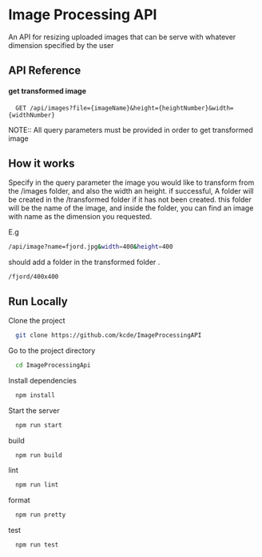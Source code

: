 # Image Processing API

An API for resizing uploaded images that can be serve with whatever dimension specified by the user

## API Reference

#### get transformed image

```http
  GET /api/images?file={imageName}&height={heightNumber}&width={widthNumber}
```

NOTE:: All query parameters must be provided in order to get transformed image

## How it works

Specify in the query parameter the image you would like to transform from the /images folder, and also the width an height. if successful, A folder will be created in the /transformed folder if it has not been created. this folder will be the name of the image, and inside the folder, you can find an image with name as the dimension you requested.

E.g

```bash
/api/image?name=fjord.jpg&width=400&height=400
```

should add a folder in the transformed folder .

```
/fjord/400x400
```

## Run Locally

Clone the project

```bash
  git clone https://github.com/kcde/ImageProcessingAPI
```

Go to the project directory

```bash
  cd ImageProcessingApi
```

Install dependencies

```bash
  npm install
```

Start the server

```bash
  npm run start
```

build

```bash
  npm run build
```

lint

```bash
  npm run lint
```

format

```bash
  npm run pretty
```

test

```bash
  npm run test
```
